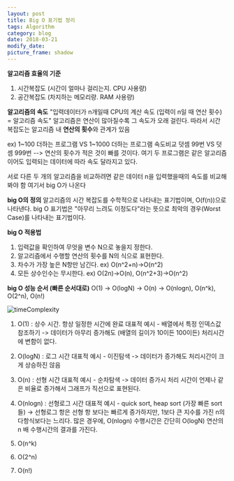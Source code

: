 ```yaml
---
layout: post
title: Big O 표기법 정리
tags: Algorithm
category: blog
date: 2018-03-21
modify_date: 
picture_frame: shadow
---
```

**알고리즘 효율의 기준**
1. 시간복잡도 (시간이 얼마나 걸리는지. CPU 사용량)
2. 공간복잡도 (차지하는 메모리량. RAM 사용량)


**알고리즘의 속도**
"입력데이터가 n개일때 CPU의 계산 속도 (입력이 n일 때 연산 횟수) = 알고리즘 속도"
알고리즘은 연산이 많아질수록 그 속도가 오래 걸린다. 
따라서 시간 복잡도는 알고리즘 내 **연산의 횟수**와 관계가 있음

ex) 1~100 더하는 프로그램 VS 1~1000 더하는 프로그램 속도비교
덧셈 99번 VS 덧셈 999번
--> 연산의 횟수가 적은 것이 빠를 것이다. 여기 두 프로그램은 같은 알고리즘이어도 입력되는 데이터에 따라 속도 달라지고 있다.

서로 다른 두 개의 알고리즘을 비교하려면 같은 데이터 n을 입력했을때의 속도를 비교해봐야 함
여기서 big O가 나온다


**big O의 정의**
알고리즘의 시간 복잡도를 수학적으로 나타내는 표기법이며, O(f(n))으로 나타낸다.
big O 표기법은 "아무리 느려도 이정도다"라는 뜻으로 최악의 경우(Worst Case)를 나타내는 표기법이다.


**big O 적용법**
1. 입력값을 확인하여 무엇을 변수 N으로 놓을지 정한다.
2. 알고리즘에서 수행할 연산의 횟수를 N의 식으로 표현한다.
3. 차수가 가장 높은 N항만 남긴다. ex) O(n^2+n)->O(n^2)
4. 모든 상수인수는 무시한다. ex) O(2n)->O(n), O(n^2+3)->O(n^2)


**big O 성능 순서 (빠른 순서대로)**
O(1) -> O(logN) -> O(n) -> O(nlogn), O(n^k), O(2^n), O(n!)

![timeComplexity](http://img1.daumcdn.net/thumb/R1920x0/?fname=http%3A%2F%2Fcfile22.uf.tistory.com%2Fimage%2F2561B14456AE53DF246309)

1. O(1) : 상수 시간. 항상 일정한 시간에 완료
대표적 예시 - 배열에서 특정 인덱스값 참조하기
-> 데이터가 아무리 증가해도 (배열의 길이가 10이든 100이든) 처리시간에 변함이 없다.

2. O(logN) : 로그 시간 
대표적 예시 - 이진탐색
-> 데이터가 증가해도 처리시간이 크게 상승하진 않음

3. O(n) : 선형 시간
대표적 예시 - 순차탐색
-> 데이터 증가시 처리 시간이 언제나 같은 비율로 증가해서 그래프가 직선으로 표현된다.

4. O(nlogn) : 선형로그 시간
대표적 예시 - quick sort, heap sort (가장 빠른 sort들)
-> 선형로그 항은 선형 항 보다는 빠르게 증가하지만, 1보다 큰 지수를 가진 n의 다항식보다는 느리다. 많은 경우에, O(nlogn) 수행시간은 간단히 O(logN) 연산의 n 배 수행시간의 결과를 가진다.

5. O(n^k)
6. O(2^n)
7. O(n!)